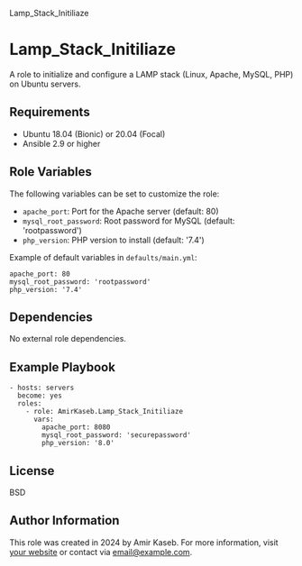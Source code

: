   Lamp\_Stack\_Initiliaze

Lamp\_Stack\_Initiliaze
=======================

A role to initialize and configure a LAMP stack (Linux, Apache, MySQL, PHP) on Ubuntu servers.

Requirements
------------

*   Ubuntu 18.04 (Bionic) or 20.04 (Focal)
*   Ansible 2.9 or higher

Role Variables
--------------

The following variables can be set to customize the role:

*   `apache_port`: Port for the Apache server (default: 80)
*   `mysql_root_password`: Root password for MySQL (default: 'rootpassword')
*   `php_version`: PHP version to install (default: '7.4')

Example of default variables in `defaults/main.yml`:

    apache_port: 80
    mysql_root_password: 'rootpassword'
    php_version: '7.4'

Dependencies
------------

No external role dependencies.

Example Playbook
----------------

    - hosts: servers
      become: yes
      roles:
        - role: AmirKaseb.Lamp_Stack_Initiliaze
          vars:
            apache_port: 8080
            mysql_root_password: 'securepassword'
            php_version: '8.0'

License
-------

BSD

Author Information
------------------

This role was created in 2024 by Amir Kaseb. For more information, visit [your website](https://example.com) or contact via [email@example.com](mailto:email@example.com).
